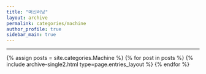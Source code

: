 ```yaml
---
title: "머신러닝"
layout: archive
permalink: categories/machine
author_profile: true
sidebar_main: true
---
```


<!-- 공백이 포함되어 있는 카테고리 이름의 경우 site.categories.['a b c'] 이런식으로! -->

***

{% assign posts = site.categories.Machine %}
{% for post in posts %} {% include archive-single2.html type=page.entries_layout %} {% endfor %}
